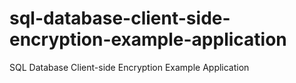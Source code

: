 # sql-database-client-side-encryption-example-application
SQL Database Client-side Encryption Example Application
